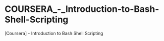 # COURSERA_-_Introduction-to-Bash-Shell-Scripting
[Coursera] - Introduction to Bash Shell Scripting
